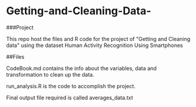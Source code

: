 # Getting-and-Cleaning-Data-
###Project 

This repo host the files and R code for the project of "Getting and Cleaning data" using the dataset Human Activity Recognition Using Smartphones

##Files 

CodeBook.md contains the info about the variables, data and transformation to clean up the data. 

run_analysis.R is the code to accomplish the project.

Final output file required is called averages_data.txt 
